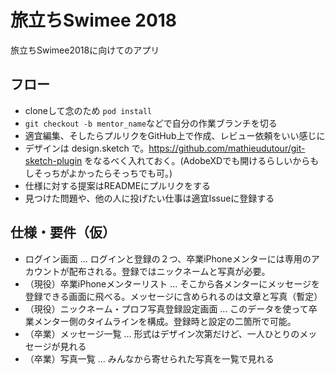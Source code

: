 # 旅立ちSwimee 2018

旅立ちSwimee2018に向けてのアプリ

## フロー

- cloneして念のため `pod install`
- `git checkout -b mentor_name`などで自分の作業ブランチを切る
- 適宜編集、そしたらプルリクをGitHub上で作成、レビュー依頼をいい感じに
- デザインは design.sketch で。https://github.com/mathieudutour/git-sketch-plugin をなるべく入れておく。(AdobeXDでも開けるらしいからもしそっちがよかったらそっちでも可。)
- 仕様に対する提案はREADMEにプルリクをする
- 見つけた問題や、他の人に投げたい仕事は適宜Issueに登録する

## 仕様・要件（仮）

- ログイン画面 ... ログインと登録の２つ、卒業iPhoneメンターには専用のアカウントが配布される。登録ではニックネームと写真が必要。
- （現役）卒業iPhoneメンターリスト ... そこから各メンターにメッセージを登録できる画面に飛べる。メッセージに含められるのは文章と写真（暫定）
- （現役）ニックネーム・プロフ写真登録設定画面 ... このデータを使って卒業メンター側のタイムラインを構成。登録時と設定の二箇所で可能。
- （卒業）メッセージ一覧 ... 形式はデザイン次第だけど、一人ひとりのメッセージが見れる
- （卒業）写真一覧 ... みんなから寄せられた写真を一覧で見れる
